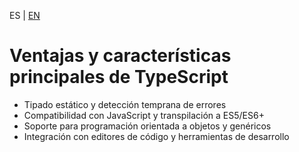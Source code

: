 <!-- MULTILANGUAJE MENU START -->
ES | [EN](https://lckpig.gitbook.io/practical-dev-handbook/typescript/introduction/advantages-features)
<!-- MULTILANGUAJE MENU END -->

# Ventajas y características principales de TypeScript

- Tipado estático y detección temprana de errores
- Compatibilidad con JavaScript y transpilación a ES5/ES6+
- Soporte para programación orientada a objetos y genéricos
- Integración con editores de código y herramientas de desarrollo 